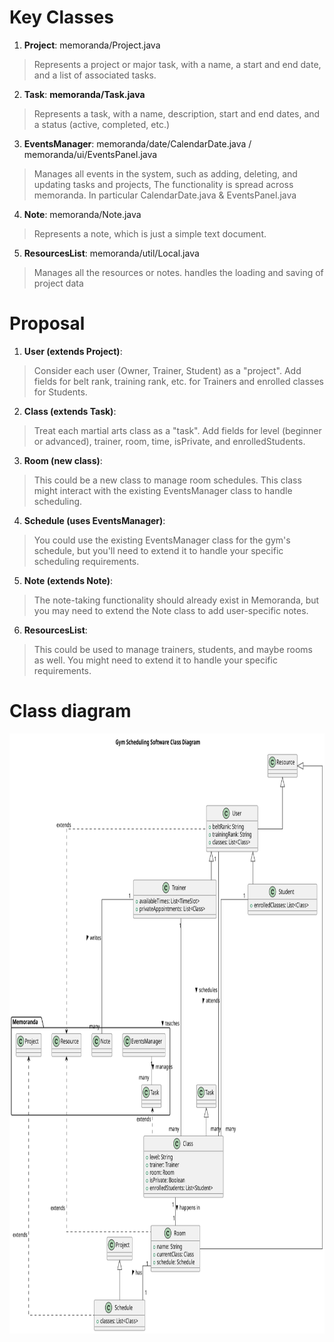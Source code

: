 # Key Classes

1.  **Project**: memoranda/Project.java

> Represents a project or major task, with a name, a start and end date, and a list of associated tasks.

2.  **Task**: **memoranda/Task.java**

>  Represents a task, with a name, description, start and end dates, and a status (active, completed, etc.)

3. **EventsManager**: memoranda/date/CalendarDate.java / memoranda/ui/EventsPanel.java

> Manages all events in the system, such as adding, deleting, and updating tasks and projects, The functionality is spread across memoranda. In particular CalendarDate.java & EventsPanel.java

4.  **Note**: memoranda/Note.java

> Represents a note, which is just a simple text document.

5.  **ResourcesList**: memoranda/util/Local.java

> Manages all the resources or notes. handles the loading and saving of project data

# Proposal

1.  **User (extends Project)**: 
>Consider each user (Owner, Trainer, Student) as a "project". Add fields for belt rank, training rank, etc. for Trainers and enrolled classes for Students.

2.  **Class (extends Task)**: 
>Treat each martial arts class as a "task". Add fields for level (beginner or advanced), trainer, room, time, isPrivate, and enrolledStudents.

3.  **Room (new class)**: 
>This could be a new class to manage room schedules. This class might interact with the existing EventsManager class to handle scheduling.

4.  **Schedule (uses EventsManager)**: 
>You could use the existing EventsManager class for the gym's schedule, but you'll need to extend it to handle your specific scheduling requirements.

5.  **Note (extends Note)**: 
>The note-taking functionality should already exist in Memoranda, but you may need to extend the Note class to add user-specific notes.

6.  **ResourcesList**: 
>This could be used to manage trainers, students, and maybe rooms as well. You might need to extend it to handle your specific requirements.

# Class diagram

<img src="Class_Diagram.svg" style="width:7in;height:10in" />
